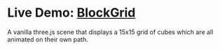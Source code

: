 <h1>Live Demo: <a href="https://callahan-codes.github.io/BlockGrid">BlockGrid</a></h1>
<p>A vanilla three.js scene that displays a 15x15 grid of cubes which are all animated on their own path.</p>